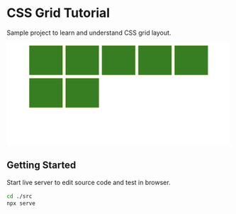 # CSS Grid Tutorial

Sample project to learn and understand CSS grid layout.

![CSS Grid Tutorial](./grid.png)

## Getting Started

Start live server to edit source code and test in browser.

```bash
cd ./src
npx serve
```